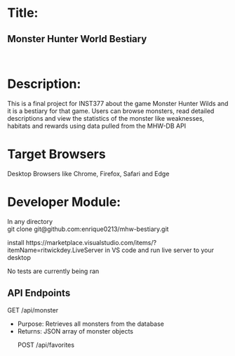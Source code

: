 <h1>Title:</h1>
<h2>Monster Hunter World Bestiary</h2>


<br> 
<h1>Description:</h1>

<p>This is a final project for INST377 about the game Monster Hunter Wilds and it is a bestiary for that game. Users can browse monsters, read detailed descriptions and view the statistics of the monster like weaknesses, habitats and rewards using data pulled from the MHW-DB API</p>

<h1>Target Browsers</h1>
<p>Desktop Browsers like Chrome, Firefox, Safari and Edge</p>


<nl>

<h1>Developer Module:</h1>
In any directory 
<br>
git clone git@github.com:enrique0213/mhw-bestiary.git

<p>install https://marketplace.visualstudio.com/items/?itemName=ritwickdey.LiveServer in VS code and run live server to your desktop</p>
<p>No tests are currently being ran</p>
<h2>API Endpoints</h2>
<p>GET /api/monster </p>
<ul>
  <li>Purpose: Retrieves all monsters from the database</li>
  <li>Returns: JSON array of monster objects</li>
<p>POST /api/favorites</p>
